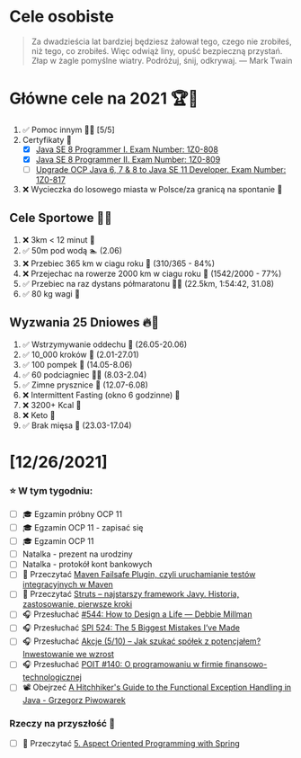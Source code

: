 Cele osobiste
==============
> Za dwadzieścia lat bardziej będziesz żałował tego, czego nie zrobiłeś, niż tego, co zrobiłeś. Więc odwiąż liny, opuść bezpieczną przystań. Złap w żagle pomyślne wiatry. Podróżuj, śnij, odkrywaj.
> — Mark Twain

# Główne cele na 2021 🏆🥇
1. ✅ Pomoc innym 🧚‍♂️ [5/5]
2. Certyfikaty 📜
   - [x] [Java SE 8 Programmer I. Exam Number: 1Z0-808](https://education.oracle.com/es/java-se-8-programmer-ii/pexam_1Z0-808)
   - [x] [Java SE 8 Programmer II. Exam Number: 1Z0-809](https://education.oracle.com/es/java-se-8-programmer-ii/pexam_1Z0-809)
   - [ ]  [Upgrade OCP Java 6, 7 & 8 to Java SE 11 Developer. Exam Number: 1Z0-817](https://education.oracle.com/upgrade-ocp-java-6-7-8-to-java-se-11-developer/pexam_1Z0-817)
3. ❌ Wycieczka do losowego miasta w Polsce/za granicą na spontanie 🚙

## Cele Sportowe 💪🥈
1. ❌ 3km < 12 minut 👟
2. ✅ 50m pod wodą 🏊 (2.06)
3. ❌ Przebiec 365 km w ciagu roku 🏃 (310/365 - 84%)
4. ❌ Przejechac na rowerze 2000 km w ciagu roku 🚴 (1542/2000 - 77%)
5. ✅ Przebiec na raz dystans półmaratonu 🏃‍♀️ (22.5km, 1:54:42, 31.08)
6. ✅ 80 kg wagi 💪

## Wyzwania 25 Dniowes 🔥🥉
1. ✅ Wstrzymywanie oddechu 🧘 (26.05-20.06)
2. ✅ 10_000 kroków 🦶 (2.01-27.01)
3. ✅ 100 pompek 🙇 (14.05-8.06)
4. ✅ 60 podciagniec 🏋️‍♂️ (8.03-2.04)
5. ✅ Zimne prysznice 🚿 (12.07-6.08)
6. ❌ Intermittent Fasting (okno 6 godzinne) 🥪
7. ❌ 3200+ Kcal 🍌
8. ❌ Keto 🥑
9. ✅ Brak mięsa 🍎 (23.03-17.04)

# [12/26/2021]
### ⭐ W tym tygodniu:
- [ ] 🎓 Egzamin próbny OCP 11
- [ ] 🎓 Egzamin OCP 11 - zapisać się
- [ ] 🎓 Egzamin OCP 11
- [ ] Natalka - prezent na urodziny
- [ ] Natalka - protokół kont bankowych
- [ ] 📗 Przeczytać [Maven Failsafe Plugin, czyli uruchamianie testów integracyjnych w Maven](https://devcezz.pl/2021/12/20/maven-failsafe-plugin-czyli-uruchamianie-testow-integracyjnych-w-maven/) 
- [ ] 📗 Przeczytać [Struts – najstarszy framework Javy. Historia, zastosowanie, pierwsze kroki](https://geek.justjoin.it/struts-najstarszy-framework-javy-historia-zastosowanie-pierwsze-kroki) 
- [ ] 🎧 Przesłuchać [#544: How to Design a Life — Debbie Millman](https://www.stitcher.com/show/the-tim-ferriss-show/episode/544-how-to-design-a-life-debbie-millman-repost-88076886)
- [ ] 🎧 Przesłuchać [SPI 524: The 5 Biggest Mistakes I’ve Made](https://www.smartpassiveincome.com/podcasts/spi-524-five-biggest-mistakes/)
- [ ] 🎧 Przesłuchać [Akcje (5/10) – Jak szukać spółek z potencjałem? Inwestowanie we wzrost](https://inwestomat.eu/jak-szukac-spolek-z-potencjalem/)
- [ ] 🎧 Przesłuchać [POIT #140: O programowaniu w firmie finansowo-technologicznej](https://porozmawiajmyoit.pl/poit-140-o-programowaniu-w-firmie-finansowo-technologicznej/)
- [ ] 📽️ Obejrzeć [A Hitchhiker's Guide to the Functional Exception Handling in Java - Grzegorz Piwowarek](https://youtu.be/4pJPGUWyLRY)

### Rzeczy na przyszłość 🏅
- [ ] 📗 Przeczytać [5. Aspect Oriented Programming with Spring](https://docs.spring.io/spring-framework/docs/current/reference/html/core.html#aop)
